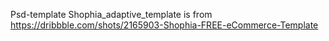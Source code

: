 Psd-template Shophia_adaptive_template is from https://dribbble.com/shots/2165903-Shophia-FREE-eCommerce-Template

